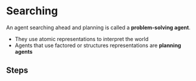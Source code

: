 # Searching

An agent searching ahead and planning is called a **problem-solving agent**.
- They use atomic representations to interpret the world
- Agents that use factored or structures representations are **planning agents**

## Steps
### 